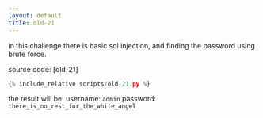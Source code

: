 ```yaml
---
layout: default
title: old-21
---
```




in this challenge there is basic sql injection, and finding the password using brute force.

source code: [old-21]
```scripts/old-21.py
{% include_relative scripts/old-21.py %}
```


the result will be:
username: `admin`
password: `there_is_no_rest_for_the_white_angel`